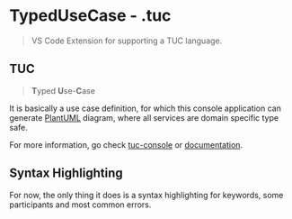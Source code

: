 TypedUseCase - .tuc
===================

> VS Code Extension for supporting a TUC language.

## TUC
> **T**yped **U**se-**C**ase

It is basically a use case definition, for which this console application can generate [PlantUML](https://plantuml.com/) diagram, where all services are domain specific type safe.

For more information, go check [tuc-console](https://github.com/MortalFlesh/tuc-console) or [documentation](mortalflesh.github.io/tuc-console/).

## Syntax Highlighting

For now, the only thing it does is a syntax highlighting for keywords, some participants and most common errors.
